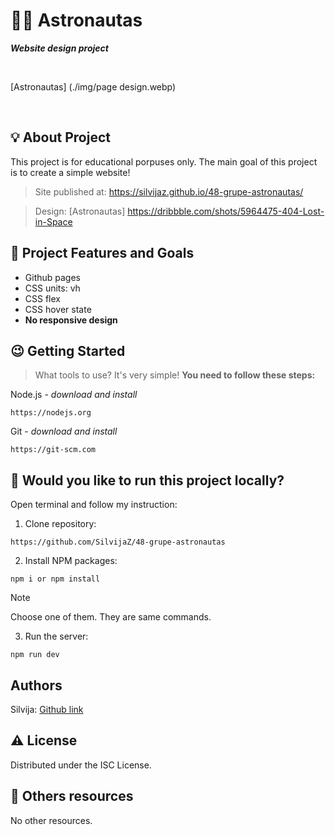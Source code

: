 # :woman_astronaut: Astronautas

***Website  design  project***

<br>

[Astronautas] (./img/page design.webp)

<br>

## :bulb: About Project

This project is for educational porpuses only. The main goal of this project is to create a simple website!    

>Site published at: https://silvijaz.github.io/48-grupe-astronautas/

>Design: [Astronautas] https://dribbble.com/shots/5964475-404-Lost-in-Space

## :dart: Project Features and Goals

- Github pages
- CSS units: vh
- CSS flex
- CSS hover state
- **No responsive design**


## :wink: Getting Started

> What tools to use? It's very simple! **You need to follow these steps:**

Node.js - _download and install_

```
https://nodejs.org
```

Git - _download and install_

```
https://git-scm.com
```

## :running: Would you like to run this project locally?

Open terminal and follow my instruction:


1) Clone repository:

```
https://github.com/SilvijaZ/48-grupe-astronautas
```

2) Install NPM packages:

```
npm i or npm install 
```
> [!NOTE]
Choose one of them. They  are same commands. 

3) Run the server:

```
npm run dev
```

## Authors

Silvija: [Github link](https://github.com/SilvijaZ)

## :warning: License

Distributed under the ISC License.

## :link: Others resources

No other resources.
